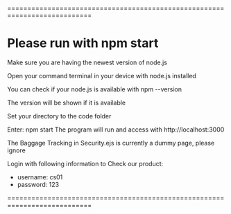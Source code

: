 ===========================================================================
# Please run with npm start

Make sure you are having the newest version of node.js

Open your command terminal in your device with node.js installed

You can check if your node.js is available with npm --version

The version will be shown if it is available

Set your directory to the code folder

Enter: npm start
The program will run and access with http://localhost:3000

The Baggage Tracking in Security.ejs is currently a dummy page, please ignore

Login with following information to Check our product:
- username: cs01
- password: 123
  
===========================================================================
